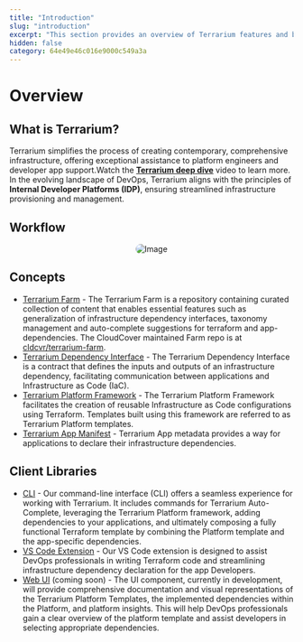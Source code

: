 ```yaml
---
title: "Introduction"
slug: "introduction"
excerpt: "This section provides an overview of Terrarium features and benefits."
hidden: false
category: 64e49e46c016e9000c549a3a
---
```


# Overview

## What is Terrarium?
Terrarium simplifies the process of creating contemporary, comprehensive infrastructure, offering exceptional assistance to platform engineers and developer app support.Watch the [**Terrarium deep dive**](https://storage.googleapis.com/codepipes-assets/terrarium/assets/deepdiveterrarium.mp4) video to learn more.
In the evolving landscape of DevOps, Terrarium aligns with the principles of **Internal Developer Platforms (IDP)**, ensuring streamlined infrastructure provisioning and management.

## Workflow

<div align="center">
  <img src="https://storage.googleapis.com/codepipes-assets/terrarium/assets/Architecture.jpeg" alt="Image" style="border-radius: 10px;">
</div>

## Concepts

- [Terrarium Farm](https://terrarium.readme.io/docs/terrarium-farm) - The Terrarium Farm is a repository containing curated collection of content that enables essential features such as generalization of infrastructure dependency interfaces, taxonomy management and auto-complete suggestions for terraform and app-dependencies. The CloudCover maintained Farm repo is at [cldcvr/terrarium-farm](https://github.com/cldcvr/terrarium-farm).
- [Terrarium Dependency Interface](https://terrarium.readme.io/docs/dependency-interface) - The Terrarium Dependency Interface is a contract that defines the inputs and outputs of an infrastructure dependency, facilitating communication between applications and Infrastructure as Code (IaC).
- [Terrarium Platform Framework](https://terrarium.readme.io/docs/terrarium-platform-template-framework-doc) - The Terrarium Platform Framework facilitates the creation of reusable Infrastructure as Code configurations using Terraform. Templates built using this framework are referred to as Terrarium Platform templates.
- [Terrarium App Manifest](https://terrarium.readme.io/docs/app-manifest) - Terrarium App metadata provides a way for applications to declare their infrastructure dependencies.


## Client Libraries

- [CLI](./setup.md) - Our command-line interface (CLI) offers a seamless experience for working with Terrarium. It includes commands for Terrarium Auto-Complete, leveraging the Terrarium Platform framework, adding dependencies to your applications, and ultimately composing a fully functional Terraform template by combining the Platform template and the app-specific dependencies.
- [VS Code Extension](https://github.com/cldcvr/terrarium-vscode-plugin) - Our VS Code extension is designed to assist DevOps professionals in writing Terraform code and streamlining infrastructure dependency declaration for the app Developers.
- [Web UI](https://github.com/cldcvr/terrarium-frontend) (coming soon) - The UI component, currently in development, will provide comprehensive documentation and visual representations of the Terrarium Platform Templates, the implemented dependencies within the Platform, and platform insights. This will help DevOps professionals gain a clear overview of the platform template and assist developers in selecting appropriate dependencies.

